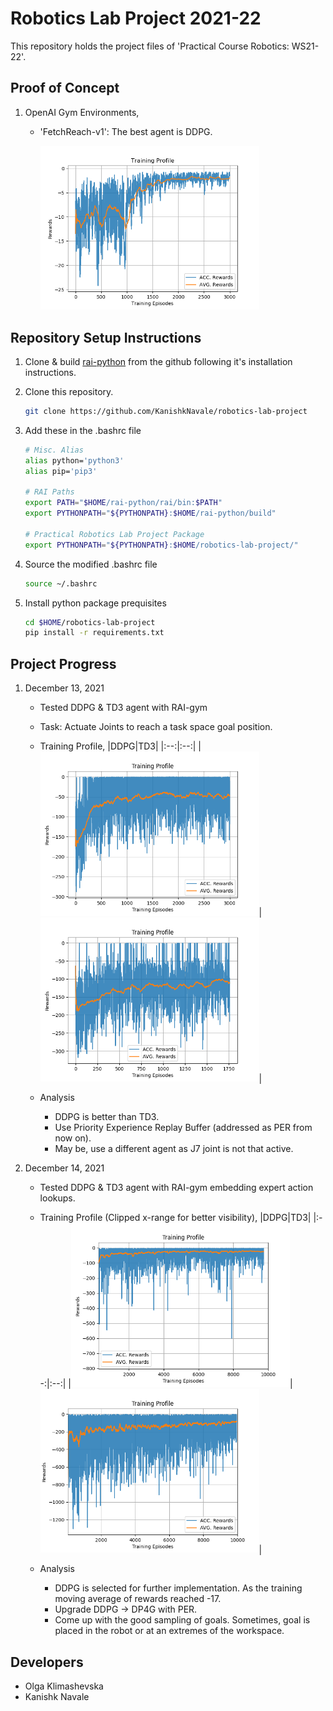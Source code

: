 # Robotics Lab Project 2021-22

This repository holds the project files of 'Practical Course Robotics: WS21-22'.

## Proof of Concept

1. OpenAI Gym Environments,

    * 'FetchReach-v1': The best agent is DDPG.
        <p align="left">
            <img src="proof_of_concept/reach/data/Training Profile.png" width="350">
        </p>

## Repository Setup Instructions

1. Clone & build [rai-python](https://github.com/MarcToussaint/rai-python) from the github following it's installation instructions.

2. Clone this repository.

    ```bash
    git clone https://github.com/KanishkNavale/robotics-lab-project
    ```

3. Add these in the .bashrc file

    ```bash
    # Misc. Alias
    alias python='python3'
    alias pip='pip3'

    # RAI Paths
    export PATH="$HOME/rai-python/rai/bin:$PATH"
    export PYTHONPATH="${PYTHONPATH}:$HOME/rai-python/build"

    # Practical Robotics Lab Project Package
    export PYTHONPATH="${PYTHONPATH}:$HOME/robotics-lab-project/"
    ```

4. Source the modified .bashrc file

    ```bash
    source ~/.bashrc
    ```

5. Install python package prequisites

    ```bash
    cd $HOME/robotics-lab-project
    pip install -r requirements.txt
    ```

## Project Progress

1. December 13, 2021

    * Tested DDPG & TD3 agent with RAI-gym
    * Task: Actuate Joints to reach a task space goal position.
    * Training Profile,
        |DDPG|TD3|
        |:--:|:--:|
        |<img src="main/check_reachPosition/DDPG/data/Training_Profile.png" width="350">| <img src="main/check_reachPosition/TD3/data/Training_Profile.png" width="350">|

    * Analysis
        * DDPG is better than TD3.
        * Use Priority Experience Replay Buffer (addressed as PER from now on).
        * May be, use a different agent as J7 joint is not that active.

2. December 14, 2021

    * Tested DDPG & TD3 agent with RAI-gym embedding expert action lookups.
    * Training Profile (Clipped x-range for better visibility),
        |DDPG|TD3|
        |:--:|:--:|
        |<img src="main/check_aidedPosition/DDPG/data/Training Profile.png" width="350">| <img src="main/check_aidedPosition/TD3/data/Training Profile.png" width="350">|

    * Analysis
        * DDPG is selected for further implementation. As the training moving average of rewards reached -17.
        * Upgrade DDPG -> DP4G with PER.
        * Come up with the good sampling of goals. Sometimes, goal is placed in the robot or at an extremes of the workspace.

## Developers

* Olga Klimashevska
* Kanishk Navale
